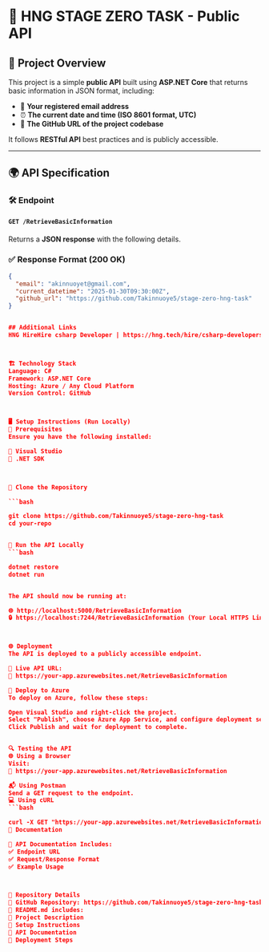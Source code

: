 ﻿# 🚀 HNG STAGE ZERO TASK - Public API  

## 📌 Project Overview  
This project is a simple **public API** built using **ASP.NET Core** that returns basic information in JSON format, including:  
- 📧 **Your registered email address**  
- ⏰ **The current date and time (ISO 8601 format, UTC)**  
- 🔗 **The GitHub URL of the project codebase**  

It follows **RESTful API** best practices and is publicly accessible.

---

## 🌍 API Specification  

### **🛠 Endpoint**  
#### `GET /RetrieveBasicInformation`  
Returns a **JSON response** with the following details.  

### **✅ Response Format (200 OK)**  
```json
{
  "email": "akinnuoyet@gmail.com",
  "current_datetime": "2025-01-30T09:30:00Z",
  "github_url": "https://github.com/Takinnuoye5/stage-zero-hng-task"
}


## Additional Links
HNG HireHire csharp Developer | https://hng.tech/hire/csharp-developers



🏗 Technology Stack
Language: C#
Framework: ASP.NET Core
Hosting: Azure / Any Cloud Platform
Version Control: GitHub



🖥 Setup Instructions (Run Locally)
📌 Prerequisites
Ensure you have the following installed:

🔹 Visual Studio
🔹 .NET SDK



📂 Clone the Repository

```bash

git clone https://github.com/Takinnuoye5/stage-zero-hng-task
cd your-repo


🚀 Run the API Locally
```bash

dotnet restore
dotnet run


The API should now be running at:

🌐 http://localhost:5000/RetrieveBasicInformation
🔒 https://localhost:7244/RetrieveBasicInformation (Your Local HTTPS Link)



🌐 Deployment
The API is deployed to a publicly accessible endpoint.

📌 Live API URL:
🔗 https://your-app.azurewebsites.net/RetrieveBasicInformation

🚀 Deploy to Azure
To deploy on Azure, follow these steps:

Open Visual Studio and right-click the project.
Select "Publish", choose Azure App Service, and configure deployment settings.
Click Publish and wait for deployment to complete.


🔍 Testing the API
🌐 Using a Browser
Visit:
🔗 https://your-app.azurewebsites.net/RetrieveBasicInformation

📬 Using Postman
Send a GET request to the endpoint.
💻 Using cURL
```bash

curl -X GET "https://your-app.azurewebsites.net/RetrieveBasicInformation" -H "Accept: application/json"
📜 Documentation

📄 API Documentation Includes:
✅ Endpoint URL
✅ Request/Response Format
✅ Example Usage



🔗 Repository Details
📂 GitHub Repository: https://github.com/Takinnuoye5/stage-zero-hng-task
📜 README.md includes:
🔹 Project Description
🔹 Setup Instructions
🔹 API Documentation
🔹 Deployment Steps


